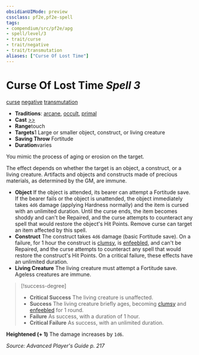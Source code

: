 ```yaml
---
obsidianUIMode: preview
cssclass: pf2e,pf2e-spell
tags:
- compendium/src/pf2e/apg
- spell/level/3
- trait/curse
- trait/negative
- trait/transmutation
aliases: ["Curse Of Lost Time"]
---
```

# Curse Of Lost Time *Spell 3*   
[curse](../../Rules/traits/curse.md)  [negative](../../Rules/traits/negative.md)  [transmutation](../../Rules/traits/transmutation.md)  

- **Traditions**: [arcane](../../Rules/traits/arcane.md), [occult](../../Rules/traits/occult.md), [primal](../../Rules/traits/primal.md)
- **Cast** [>>](../../Rules/core-rulebook/chapter-9-playing-the-game.md#Actions "Two-Action") 
- **Range**touch
- **Targets**1 Large or smaller object, construct, or living creature
- **Saving Throw** Fortitude
- **Duration**varies

You mimic the process of aging or erosion on the target.

The effect depends on whether the target is an object, a construct, or a living creature. Artifacts and objects and constructs made of precious materials, as determined by the GM, are immune.

- **Object** If the object is attended, its bearer can attempt a Fortitude save. If the bearer fails or the object is unattended, the object immediately takes `4d6` damage (applying Hardness normally) and the item is cursed with an unlimited duration. Until the curse ends, the item becomes shoddy and can't be Repaired, and the curse attempts to counteract any spell that would restore the object's Hit Points. Remove curse can target an item affected by this spell.
- **Construct** The construct takes `4d6` damage (basic Fortitude save). On a failure, for 1 hour the construct is [clumsy](../../Rules/conditions.md#Clumsy), is [enfeebled](../../Rules/conditions.md#Enfeebled), and can't be Repaired, and the curse attempts to counteract any spell that would restore the construct's Hit Points. On a critical failure, these effects have an unlimited duration.
- **Living Creature** The living creature must attempt a Fortitude save. Ageless creatures are immune.

> [!success-degree] 
> - **Critical Success** The living creature is unaffected.
> - **Success** The living creature briefly ages, becoming [clumsy](../../Rules/conditions.md#Clumsy) and [enfeebled](../../Rules/conditions.md#Enfeebled) for 1 round.
> - **Failure** As success, with a duration of 1 hour.
> - **Critical Failure** As success, with an unlimited duration.

**Heightened (+ 1)** The damage increases by `1d6`.

*Source: Advanced Player's Guide p. 217*